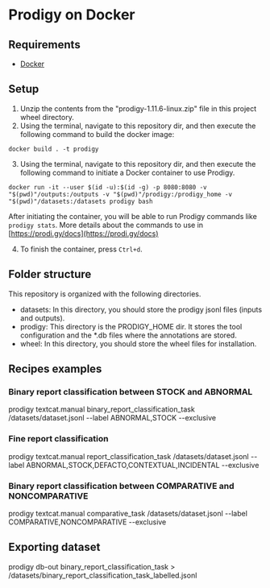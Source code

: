 # Prodigy on Docker

## Requirements
- [Docker](https://docs.docker.com/get-docker/)

## Setup
1) Unzip the contents from the "prodigy-1.11.6-linux.zip" file in this project wheel directory.
2) Using the terminal, navigate to this repository dir, and then execute the following command to build the docker image:

```shell script
docker build . -t prodigy
```

3) Using the terminal, navigate to this repository dir, and then execute the following command to initiate a Docker container to use Prodigy. 
```shell script
docker run -it --user $(id -u):$(id -g) -p 8080:8080 -v "$(pwd)"/outputs:/outputs -v "$(pwd)"/prodigy:/prodigy_home -v "$(pwd)"/datasets:/datasets prodigy bash
```
After initiating the container, you will be able to run Prodigy commands like ```prodigy stats```. More details about the commands to use in [https://prodi.gy/docs](https://prodi.gy/docs) 

4) To finish the container, press ```Ctrl+d```.

## Folder structure
This repository is organized with the following directories.
- datasets: In this directory, you should store the prodigy jsonl files (inputs and outputs).  
- prodigy: This directory is the PRODIGY_HOME dir. It stores the tool configuration and the *.db files where the annotations are stored.  
- wheel: In this directory, you should store the wheel files for installation.  

## Recipes examples

### Binary report classification between STOCK and ABNORMAL
prodigy textcat.manual binary_report_classification_task /datasets/dataset.jsonl --label ABNORMAL,STOCK --exclusive

### Fine report classification
prodigy textcat.manual report_classification_task /datasets/dataset.jsonl --label ABNORMAL,STOCK,DEFACTO,CONTEXTUAL,INCIDENTAL --exclusive

### Binary report classification between COMPARATIVE and NONCOMPARATIVE
prodigy textcat.manual comparative_task /datasets/dataset.jsonl --label COMPARATIVE,NONCOMPARATIVE --exclusive


## Exporting dataset
prodigy db-out binary_report_classification_task > /datasets/binary_report_classification_task_labelled.jsonl


